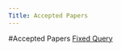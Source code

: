 ```yaml
---
Title: Accepted Papers
---
```

#Accepted Papers
[Fixed Query](%assets_url%/scgbib/?query=*&filter=Year)
